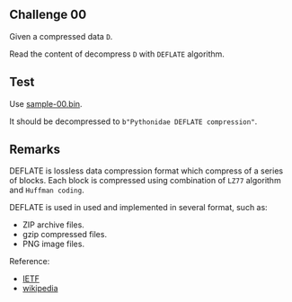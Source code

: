 ## Challenge 00

Given a compressed data `D`.

Read the content of decompress `D` with `DEFLATE` algorithm.

## Test

Use [sample-00.bin](resources/sample-00.bin).

It should be decompressed to `b"Pythonidae DEFLATE compression"`.

## Remarks

DEFLATE is lossless data compression format which compress of a series of blocks. Each block is compressed using combination of `LZ77` algorithm and `Huffman coding`.

DEFLATE is used in used and implemented in several format, such as:

- ZIP archive files.
- gzip compressed files.
- PNG image files.

Reference:
- [IETF](https://tools.ietf.org/html/rfc1951)
- [wikipedia](https://en.wikipedia.org/wiki/Deflate)